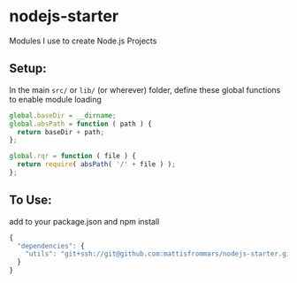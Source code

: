 nodejs-starter
==============

Modules I use to create Node.js Projects


Setup:
------

In the main `src/` or `lib/` (or wherever) folder, define these global functions to enable module loading

````javascript
global.baseDir = __dirname;
global.absPath = function ( path ) {
  return baseDir + path;
};

global.rqr = function ( file ) {
  return require( absPath( '/' + file ) );
};
````


To Use:
-------
add to your package.json and npm install
````javascript
{
  "dependencies": {
    "utils": "git+ssh://git@github.com:mattisfrommars/nodejs-starter.git"
  }
}
    
````
